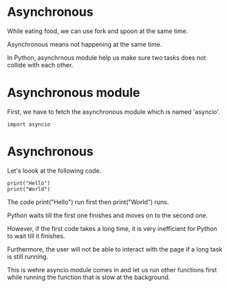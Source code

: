 # Asynchronous

While eating food, we can use fork and spoon at the same time.

Asynchronous means not happening at the same time.

In Python, asynchrnous module help us make sure two tasks does not collide with each other.

# Asynchronous module

First, we have to fetch the asynchronous module which is named 'asyncio'.

```
import asyncio
```

# Asynchronous

Let's loook at the following code.

```
print("Hello")
print("World")
```

The code print("Hello") run first then print("World") runs.

Python waits till the first one finishes and moves on to the second one.

However, if the first code takes a long time, it is very inefficient for Python to wait till it finishes.

Furthermore, the user will not be able to interact with the page if a long task is still running.

This is wehre asyncio module comes in and let us run other functions first while running the function that is slow at the background.

